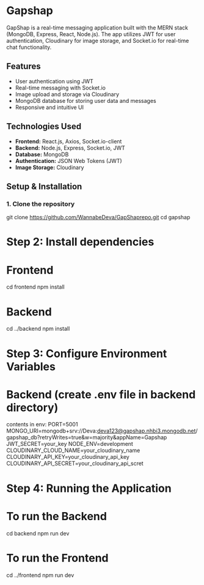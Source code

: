 ﻿

# Gapshap

GapShap is a real-time messaging application built with the MERN stack (MongoDB, Express, React, Node.js). The app utilizes JWT for user authentication, Cloudinary for image storage, and Socket.io for real-time chat functionality.

## Features
- User authentication using JWT
- Real-time messaging with Socket.io
- Image upload and storage via Cloudinary
- MongoDB database for storing user data and messages
- Responsive and intuitive UI

## Technologies Used
- **Frontend:** React.js, Axios, Socket.io-client
- **Backend:** Node.js, Express, Socket.io, JWT
- **Database:** MongoDB
- **Authentication:** JSON Web Tokens (JWT)
- **Image Storage:** Cloudinary

## Setup & Installation

### 1. Clone the repository

git clone https://github.com/WannabeDeva/GapShaprepo.git
cd gapshap

# Step 2: Install dependencies

# Frontend
cd frontend
npm install

# Backend
cd ../backend
npm install

# Step 3: Configure Environment Variables

# Backend (create .env file in backend directory)
contents in env:
PORT=5001
MONGO_URI=mongodb+srv://Deva:deva123@gapshap.nhbi3.mongodb.net/gapshap_db?retryWrites=true&w=majority&appName=Gapshap
JWT_SECRET=your_key
NODE_ENV=development
CLOUDINARY_CLOUD_NAME=your_cloudinary_name
CLOUDINARY_API_KEY=your_cloudinary_api_key
CLOUDINARY_API_SECRET=your_cloudinary_api_scret

# Step 4: Running the Application

# To run the Backend
cd backend
npm run dev

# To run the Frontend
cd ../frontend
npm run dev
